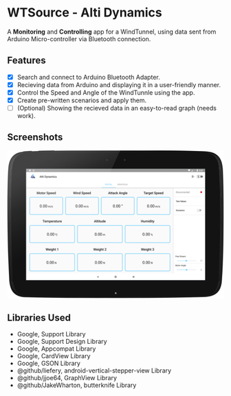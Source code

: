 # WTSource - Alti Dynamics
A **Monitoring** and **Controlling** app for a WindTunnel, using data sent from Arduino Micro-controller via Bluetooth connection.

## Features

- [x] Search and connect to Arduino Bluetooth Adapter.
- [x] Recieving data from Arduino and displaying it in a user-friendly manner.
- [x] Control the Speed and Angle of the WindTunnle using the app.
- [x] Create pre-written scenarios and apply them.
- [ ] \(Optional) Showing the recieved data in an easy-to-read graph (needs work).

## Screenshots

![alt text](https://github.com/AbdulmalekShefat/WTSource/blob/master/Screenshots/device-2018-09-23-144832.png)

## Libraries Used

- Google, Support Library
- Google, Support Design Library
- Google, Appcompat Library
- Google, CardView Library
- Google, GSON Library
- @github/liefery, android-vertical-stepper-view Library
- @github/jjoe64, GraphView Library
- @github/JakeWharton, butterknife Library
